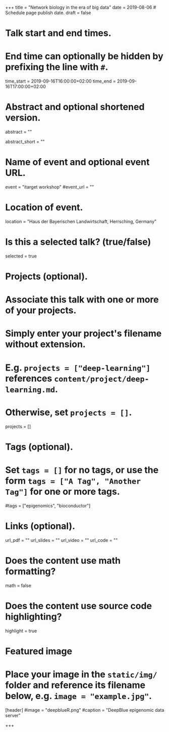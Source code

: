 +++
title = "Network biology in the era of big data"
date = 2019-08-06  # Schedule page publish date.
draft = false

# Talk start and end times.
#   End time can optionally be hidden by prefixing the line with `#`.
time_start = 2019-09-16T16:00:00+02:00
time_end = 2019-09-16T17:00:00+02:00

# Abstract and optional shortened version.
abstract = ""

abstract_short = ""

# Name of event and optional event URL.
event = "itarget workshop"
#event_url = ""

# Location of event.
location = "Haus der Bayerischen Landwirtschaft, Herrsching, Germany"

# Is this a selected talk? (true/false)
selected = true

# Projects (optional).
#   Associate this talk with one or more of your projects.
#   Simply enter your project's filename without extension.
#   E.g. `projects = ["deep-learning"]` references `content/project/deep-learning.md`.
#   Otherwise, set `projects = []`.
projects = [] 

# Tags (optional).
#   Set `tags = []` for no tags, or use the form `tags = ["A Tag", "Another Tag"]` for one or more tags.
#tags = ["epigenomics", "bioconductor"]

# Links (optional).
url_pdf = ""
url_slides = ""
url_video = ""
url_code = ""

# Does the content use math formatting?
math = false

# Does the content use source code highlighting?
highlight = true

# Featured image
# Place your image in the `static/img/` folder and reference its filename below, e.g. `image = "example.jpg"`.
[header]
#image = "deepblueR.png"
#caption = "DeepBlue epigenomic data server"

+++
